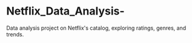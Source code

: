 # Netflix_Data_Analysis-
Data analysis project on Netflix's catalog, exploring ratings, genres, and trends.
